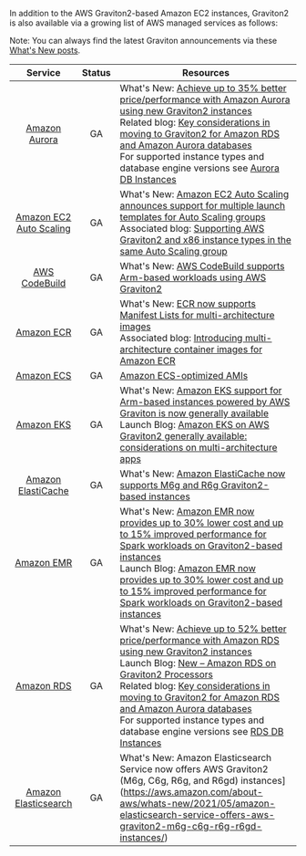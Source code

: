 In addition to the AWS Graviton2-based Amazon EC2 instances, Graviton2 is also available via a growing list of AWS managed services as follows:

Note: You can always find the latest Graviton announcements via these [What's New posts](https://aws.amazon.com/new/?whats-new-content-all.sort-by=item.additionalFields.postDateTime&whats-new-content-all.sort-order=desc&whats-new-content-all.q=Graviton&whats-new-content-all.q_operator=AND#What.27s_New_Feed).

Service | Status | Resources |
 :-: | :-: | --- |
[Amazon Aurora](https://aws.amazon.com/rds/aurora/) | GA | What's New: [Achieve up to 35% better price/performance with Amazon Aurora using new Graviton2 instances](https://aws.amazon.com/about-aws/whats-new/2021/03/achieve-up-to-35-percent-better-price-performance-with-amazon-aurora-using-new-graviton2-instances/)<br>Related blog: [Key considerations in moving to Graviton2 for Amazon RDS and Amazon Aurora databases](https://aws.amazon.com/blogs/database/key-considerations-in-moving-to-graviton2-for-amazon-rds-and-amazon-aurora-databases/)<br>For supported instance types and database engine versions see [Aurora DB Instances](https://docs.aws.amazon.com/AmazonRDS/latest/AuroraUserGuide/Concepts.DBInstanceClass.html) |
[Amazon EC2 Auto Scaling](https://aws.amazon.com/ec2/autoscaling/) | GA | What's New: [Amazon EC2 Auto Scaling announces support for multiple launch templates for Auto Scaling groups](https://aws.amazon.com/about-aws/whats-new/2020/11/amazon-ec2-auto-scaling-announces-support-for-multiple-launch-templates-for-auto-scaling-groups/)<br>Associated blog: [Supporting AWS Graviton2 and x86 instance types in the same Auto Scaling group](https://aws.amazon.com/blogs/compute/supporting-aws-graviton2-and-x86-instance-types-in-the-same-auto-scaling-group/)
[AWS CodeBuild](https://aws.amazon.com/codebuild/) | GA | What's New: [AWS CodeBuild supports Arm-based workloads using AWS Graviton2](https://aws.amazon.com/about-aws/whats-new/2021/02/aws-codebuild-supports-arm-based-workloads-using-aws-graviton2/) |
[Amazon ECR](https://aws.amazon.com/ecr/) | GA | What's New: [ECR now supports Manifest Lists for multi-architecture images](https://aws.amazon.com/about-aws/whats-new/2020/05/ecr-now-supports-manifest-lists-for-multi-architecture-images/)<br>Associated blog: [Introducing multi-architecture container images for Amazon ECR](https://aws.amazon.com/blogs/containers/introducing-multi-architecture-container-images-for-amazon-ecr/) |
[Amazon ECS](https://aws.amazon.com/ecs/) | GA | [Amazon ECS-optimized AMIs](https://docs.aws.amazon.com/AmazonECS/latest/developerguide/ecs-optimized_AMI.html) |
[Amazon EKS](https://aws.amazon.com/eks/) | GA | What's New: [Amazon EKS support for Arm-based instances powered by AWS Graviton is now generally available](https://aws.amazon.com/about-aws/whats-new/2020/08/amazon-eks-support-for-arm-based-instances-powered-by-aws-graviton-now-generally-available/)<br>Launch Blog: [Amazon EKS on AWS Graviton2 generally available: considerations on multi-architecture apps](https://aws.amazon.com/blogs/containers/eks-on-graviton-generally-available/) |
[Amazon ElastiCache](https://aws.amazon.com/elasticache/) | GA | What's New: [Amazon ElastiCache now supports M6g and R6g Graviton2-based instances](https://aws.amazon.com/about-aws/whats-new/2020/10/amazon-elasticache-now-supports-m6g-and-r6g-graviton2-based-instances/) |
[Amazon EMR](https://aws.amazon.com/emr/) | GA | What's New: [Amazon EMR now provides up to 30% lower cost and up to 15% improved performance for Spark workloads on Graviton2-based instances](https://aws.amazon.com/about-aws/whats-new/2020/12/amazon-emr-now-provides-up-to-30-lower-cost-and-up-to-15-improved-performance/)<br>Launch Blog: [Amazon EMR now provides up to 30% lower cost and up to 15% improved performance for Spark workloads on Graviton2-based instances](https://aws.amazon.com/blogs/big-data/amazon-emr-now-provides-up-to-30-lower-cost-and-up-to-15-improved-performance-for-spark-workloads-on-graviton2-based-instances/) |
[Amazon RDS](https://aws.amazon.com/rds/) | GA | What's New: [Achieve up to 52% better price/performance with Amazon RDS using new Graviton2 instances](https://aws.amazon.com/about-aws/whats-new/2020/10/achieve-up-to-52-percent-better-price-performance-with-amazon-rds-using-new-graviton2-instances/)<br>Launch Blog: [New – Amazon RDS on Graviton2 Processors](https://aws.amazon.com/blogs/aws/new-amazon-rds-on-graviton2-processors/)<br>Related blog: [Key considerations in moving to Graviton2 for Amazon RDS and Amazon Aurora databases](https://aws.amazon.com/blogs/database/key-considerations-in-moving-to-graviton2-for-amazon-rds-and-amazon-aurora-databases/)<br>For supported instance types and database engine versions see [RDS DB Instances](https://docs.aws.amazon.com/AmazonRDS/latest/UserGuide/Concepts.DBInstanceClass.html) |
[Amazon Elasticsearch](https://aws.amazon.com/elasticsearch-service/) | GA | What's New: Amazon Elasticsearch Service now offers AWS Graviton2 (M6g, C6g, R6g, and R6gd) instances](https://aws.amazon.com/about-aws/whats-new/2021/05/amazon-elasticsearch-service-offers-aws-graviton2-m6g-c6g-r6g-r6gd-instances/) |
